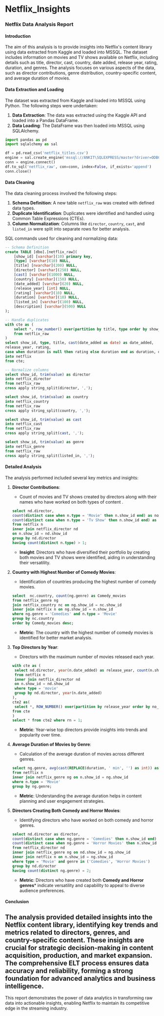 # Netflix_Insights

### Netflix Data Analysis Report

#### Introduction
The aim of this analysis is to provide insights into Netflix's content library using data extracted from Kaggle and loaded into MSSQL. The dataset includes information on movies and TV shows available on Netflix, including details such as title, director, cast, country, date added, release year, rating, duration, and genres. The analysis focuses on various aspects of the data, such as director contributions, genre distribution, country-specific content, and average duration of movies.

#### Data Extraction and Loading
The dataset was extracted from Kaggle and loaded into MSSQL using Python. The following steps were undertaken:
1. **Data Extraction**: The data was extracted using the Kaggle API and loaded into a Pandas DataFrame.
2. **Data Loading**: The DataFrame was then loaded into MSSQL using SQLAlchemy.

```python
import pandas as pd 
import sqlalchemy as sal

df = pd.read_csv('netflix_titles.csv')
engine = sal.create_engine('mssql://ANKIT\SQLEXPRESS/master?driver=ODBC+DRIVER+17+FOR+SQL+SERVER')
conn = engine.connect()
df.to_sql('netflix_raw', con=conn, index=False, if_exists='append')
conn.close()
```

#### Data Cleaning
The data cleaning process involved the following steps:
1. **Schema Definition**: A new table `netflix_raw` was created with defined data types.
2. **Duplicate Identification**: Duplicates were identified and handled using Common Table Expressions (CTEs).
3. **Column Normalization**: Columns like `director`, `country`, `cast`, and `listed_in` were split into separate rows for better analysis.

SQL commands used for cleaning and normalizing data:
```sql
-- Schema Definition
create TABLE [dbo].[netflix_raw](
	[show_id] [varchar](10) primary key,
	[type] [varchar](10) NULL,
	[title] [nvarchar](200) NULL,
	[director] [varchar](250) NULL,
	[cast] [varchar](1000) NULL,
	[country] [varchar](150) NULL,
	[date_added] [varchar](20) NULL,
	[release_year] [int] NULL,
	[rating] [varchar](10) NULL,
	[duration] [varchar](10) NULL,
	[listed_in] [varchar](100) NULL,
	[description] [varchar](500) NULL
);

-- Handle duplicates
with cte as (
    select *, row_number() over(partition by title, type order by show_id) rn
    from netflix_raw
)
select show_id, type, title, cast(date_added as date) as date_added, 
release_year, rating, 
case when duration is null then rating else duration end as duration, description  
into netflix
from cte;

-- Normalize columns
select show_id, trim(value) as director
into netflix_director
from netflix_raw
cross apply string_split(director, ',');

select show_id, trim(value) as country
into netflix_country
from netflix_raw
cross apply string_split(country, ',');

select show_id, trim(value) as cast
into netflix_cast
from netflix_raw
cross apply string_split(cast, ',');

select show_id, trim(value) as genre
into netflix_genre
from netflix_raw
cross apply string_split(listed_in, ',');
```

#### Detailed Analysis
The analysis performed included several key metrics and insights:

1. **Director Contributions**: 
   - Count of movies and TV shows created by directors along with their names who have worked on both types of content .
   ```sql
   select nd.director,
   count(distinct case when n.type = 'Movie' then n.show_id end) as no_of_movies,
   count(distinct case when n.type = 'Tv Show' then n.show_id end) as no_of_tvshows
   from netflix n
   inner join netflix_director nd 
   on n.show_id = nd.show_id
   group by nd.director
   having count(distinct n.type) > 1;
   ```
   - **Insight**: Directors who have diversified their portfolio by creating both movies and TV shows were identified, aiding in understanding their versatility.

2. **Country with Highest Number of Comedy Movies**:
   - Identification of countries producing the highest number of comedy movies.
   ```sql
   select  nc.country, count(ng.genre) as Comedy_movies
   from netflix_genre ng
   join netflix_country nc on ng.show_id = nc.show_id
   inner join netflix n on ng.show_id = n.show_id	
   where ng.genre = 'Comedies' and n.type = 'Movie'
   group by nc.country
   order by Comedy_movies desc;
   ```
   - **Metric**: The country with the highest number of comedy movies is identified for better market analysis.

3. **Top Directors by Year**:
   - Directors with the maximum number of movies released each year.
   ```sql
   with cte as (
   	select nd.director, year(n.date_added) as release_year, count(n.show_id) as no_of_movies
   	from netflix n
   	inner join netflix_director nd 
   	on n.show_id = nd.show_id
   	where type = 'movie'
   	group by nd.director, year(n.date_added)
   ),
   cte2 as(
   	select *, ROW_NUMBER() over(partition by release_year order by no_of_movies desc, director) rn
   from cte
   )
   select * from cte2 where rn = 1;
   ```
   - **Metric**: Year-wise top directors provide insights into trends and popularity over time.

4. **Average Duration of Movies by Genre**:
   - Calculation of the average duration of movies across different genres.
   ```sql
   select ng.genre, avg(cast(REPLACE(duration, ' min', '') as int)) as avg_duration
   from netflix n
   inner join netflix_genre ng on n.show_id = ng.show_id
   where n.type = 'Movie'
   group by ng.genre;
   ```
   - **Metric**: Understanding the average duration helps in content planning and user engagement strategies.

5. **Directors Creating Both Comedy and Horror Movies**:
   - Identifying directors who have worked on both comedy and horror genres.
   ```sql
   select nd.director as director, 
   count(distinct case when ng.genre = 'Comedies' then n.show_id end) as no_of_comedy_movies,
   count(distinct case when ng.genre = 'Horror Movies' then n.show_id end) as no_of_horror_movies
   from netflix_director nd
   inner join netflix_genre ng on nd.show_id = ng.show_id
   inner join netflix n on n.show_id = ng.show_id
   where type = 'Movie' and genre in ('Comedies', 'Horror Movies')
   group by nd.director
   having count(distinct ng.genre) = 2;
   ```
   - **Metric**: Directors who have created both **Comedy and Horror genres*** indicate versatility and capability to appeal to diverse audience preferences.

#### Conclusion
The analysis provided detailed insights into the Netflix content library, identifying key trends and metrics related to directors, genres, and country-specific content. These insights are crucial for strategic decision-making in content acquisition, production, and market expansion. The comprehensive ELT process ensures data accuracy and reliability, forming a strong foundation for advanced analytics and business intelligence.
 ---
This report demonstrates the power of data analytics in transforming raw data into actionable insights, enabling Netflix to maintain its competitive edge in the streaming industry.
